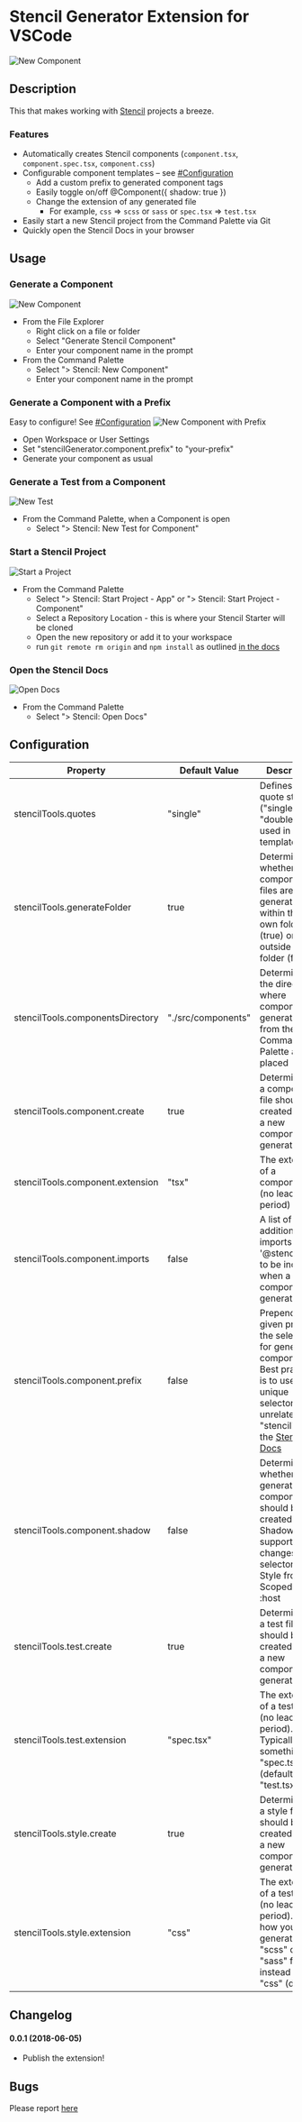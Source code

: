 <!-- [![Version](http://vsmarketplacebadge.apphb.com/version/dbaikov.vscode-angular2-component-generator.svg)](https://marketplace.visualstudio.com/items?itemName=dbaikov.vscode-angular2-component-generator) [![Installs](http://vsmarketplacebadge.apphb.com/installs/dbaikov.vscode-angular2-component-generator.svg)](https://marketplace.visualstudio.com/items?itemName=dbaikov.vscode-angular2-component-generator) -->
# Stencil Generator Extension for VSCode
![New Component](./assets/tutorial/new-component.gif)

## Description
This that makes working with [Stencil](https://stenciljs.com/) projects a breeze. 
### Features
- Automatically creates Stencil components (`component.tsx`, `component.spec.tsx`, `component.css`)
- Configurable component templates – see [#Configuration](#configuration)
    - Add a custom prefix to generated component tags
    - Easily toggle on/off @Component({ shadow: true })
    - Change the extension of any generated file
        - For example, `css` => `scss` or `sass` or `spec.tsx` => `test.tsx`
- Easily start a new Stencil project from the Command Palette via Git
- Quickly open the Stencil Docs in your browser

## Usage

### Generate a Component
![New Component](./assets/tutorial/new-component.gif)
- From the File Explorer
    - Right click on a file or folder
    - Select "Generate Stencil Component"
    - Enter your component name in the prompt
- From the Command Palette
    - Select "> Stencil: New Component"
    - Enter your component name in the prompt

### Generate a Component with a Prefix
Easy to configure! See [#Configuration](#configuration)
![New Component with Prefix](./assets/tutorial/component-prefix.gif)
- Open Workspace or User Settings
- Set "stencilGenerator.component.prefix" to "your-prefix"
- Generate your component as usual

### Generate a Test from a Component
![New Test](./assets/tutorial/new-test.gif)
- From the Command Palette, when a Component is open
    - Select "> Stencil: New Test for Component"

### Start a Stencil Project
![Start a Project](./assets/tutorial/start-project.gif)
- From the Command Palette
    - Select "> Stencil: Start Project - App" or "> Stencil: Start Project - Component"
    - Select a Repository Location - this is where your Stencil Starter will be cloned
    - Open the new repository or add it to your workspace
    - run `git remote rm origin` and `npm install` as outlined [in the docs](https://stenciljs.com/docs/getting-started)

### Open the Stencil Docs
![Open Docs](./assets/tutorial/open-docs.gif)
- From the Command Palette
    - Select "> Stencil: Open Docs"


## Configuration
| Property                          | Default Value         | Description                                                                                                       |
|---------------------------------- |---------------------- |------------------------------------------------------------------------------------------------------------------ |
stencilTools.quotes                 | "single"              | Defines the quote style ("single" or "double") used in all templates                                              |
stencilTools.generateFolder         | true                  | Determines whether component files are generated within their own folder (true) or outside of a folder (false)    |
stencilTools.componentsDirectory    | "./src/components"    | Determines the directory where components generated from the Command Palette are placed                           |
stencilTools.component.create       | true                  | Determines if a component file should be created when a new component is generated                                |
stencilTools.component.extension    | "tsx"                 | The extension of a component file (no leading period)                                                             |
stencilTools.component.imports      | false                 | A list of additional imports from '@stencil/core' to be included when a component is generated                    |
stencilTools.component.prefix       | false                 | Prepends a given prefix to the selector for generated components. Best practice is to use a unique selector, unrelated to "stencil". See the [Stencil Docs](https://stenciljs.com/docs/style-guide#prefix)    |
stencilTools.component.shadow       | false                 | Determines whether generated components should be created with ShadowDOM support. Also changes the selector in Style from Scoped CSS to :host |
stencilTools.test.create            | true                  | Determines if a test file should be created when a new component is generated                                     |
stencilTools.test.extension         | "spec.tsx"            | The extension of a test file (no leading period). Typically something like "spec.tsx" (default) or "test.tsx"     |
stencilTools.style.create           | true                  | Determines if a style file should be created when a new component is generated                                    |
stencilTools.style.extension        | "css"                 | The extension of a test file (no leading period). This is how you generate "scss" of "sass" files instead of "css" (default)                  |

## Changelog
#### 0.0.1 (2018-06-05)
- Publish the extension!

## Bugs
Please report [here](https://github.com/natemoo-re/vscode-stencil-tools/issues)
